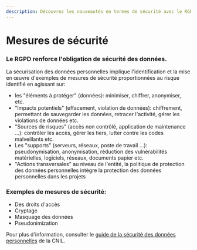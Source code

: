 ```yaml
---
description: Découvrez les nouveautés en termes de sécurité avec le RGPD.
---
```


# Mesures de sécurité

### Le RGPD renforce l'obligation de sécurité des données. 

La sécurisation des données personnelles implique l'identification et la mise en œuvre d'exemples de mesures de sécurité proportionnées au risque identifié en agissant sur: 

* les "éléments à protéger" \(données\): minimiser, chiffrer, anonymiser, etc. 
* "Impacts potentiels" \(effacement, violation de données\): chiffrement, permettant de sauvegarder les données, retracer l'activité, gérer les violations de données etc. 
* "Sources de risques" \(accès non contrôlé, application de maintenance ...\): contrôler les accès, gérer les tiers, lutter contre les codes malveillants etc. 
* Les "supports" \(serveurs, réseaux, poste de travail ...\): pseudonymisation, anonymisation, réduction des vulnérabilités matérielles, logiciels, réseaux, documents papier etc. 
* "Actions transversales" au niveau de l'entité, la politique de protection des données personnelles intègre la protection des données personnelles dans les projets

### Exemples de mesures de sécurité: 

* Des droits d'accès
*  Cryptage 
* Masquage des données 
* Pseudonimization

Pour plus d'information, consulter le [guide de la sécurité des données personnelles](https://www.cnil.fr/fr/principes-cles/guide-de-la-securite-des-donnees-personnelles) de la CNIL.



